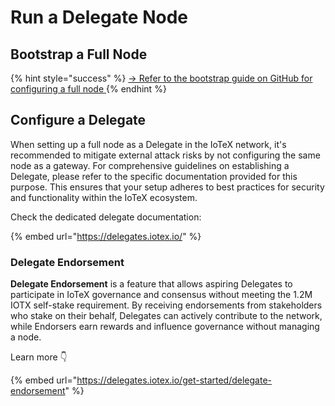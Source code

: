 # Run a Delegate Node

## Bootstrap a Full Node

{% hint style="success" %}
[-> Refer to the bootstrap guide on GitHub for configuring a full node ](https://github.com/iotexproject/iotex-bootstrap#iotex-delegate-manual)
{% endhint %}

## Configure a Delegate

When setting up a full node as a Delegate in the IoTeX network, it's recommended to mitigate external attack risks by not configuring the same node as a gateway. For comprehensive guidelines on establishing a Delegate, please refer to the specific documentation provided for this purpose. This ensures that your setup adheres to best practices for security and functionality within the IoTeX ecosystem.

Check the dedicated delegate documentation:

{% embed url="https://delegates.iotex.io/" %}

### Delegate Endorsement

**Delegate Endorsement** is a feature that allows aspiring Delegates to participate in IoTeX governance and consensus without meeting the 1.2M IOTX self-stake requirement. By receiving endorsements from stakeholders who stake on their behalf, Delegates can actively contribute to the network, while Endorsers earn rewards and influence governance without managing a node.

Learn more 👇&#x20;

{% embed url="https://delegates.iotex.io/get-started/delegate-endorsement" %}
